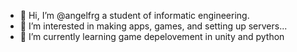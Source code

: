 - 👋 Hi, I’m @angelfrg a student of informatic engineering.
- 👀 I’m interested in making apps, games, and setting up servers... 
- 🌱 I’m currently learning game depelovement in unity and python
